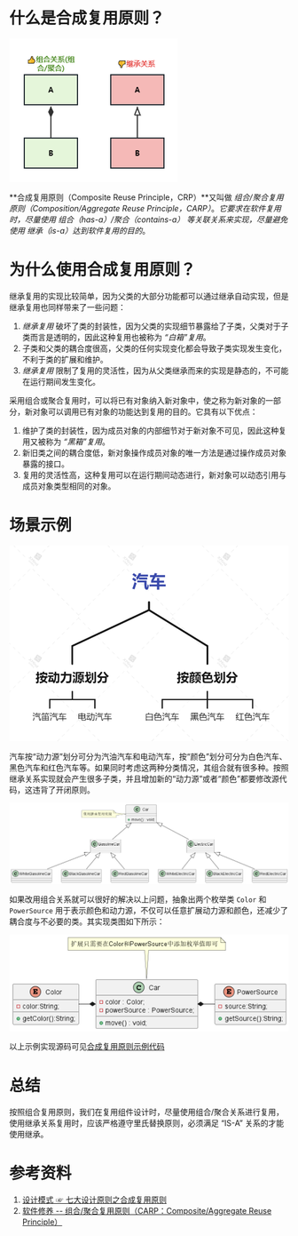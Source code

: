 # 什么是合成复用原则？

![合成复用原则](../../resources/principles/processon/合成复用原则.png)

**合成复用原则（Composite Reuse Principle，CRP）**又叫做 *组合/聚合复用原则（Composition/Aggregate Reuse Principle，CARP）*。*它要求在软件复用时，尽量使用 组合（has-a）/聚合（contains-a） 等关联关系来实现，尽量避免使用 继承（is-a）达到软件复用的目的*。

# 为什么使用合成复用原则？

继承复用的实现比较简单，因为父类的大部分功能都可以通过继承自动实现，但是继承复用也同样带来了一些问题：

1. *继承复用* 破坏了类的封装性，因为父类的实现细节暴露给了子类，父类对于子类而言是透明的，因此这种复用也被称为 *“白箱”复用*。
2. 子类和父类的耦合度很高，父类的任何实现变化都会导致子类实现发生变化，不利于类的扩展和维护。
3. *继承复用* 限制了复用的灵活性，因为从父类继承而来的实现是静态的，不可能在运行期间发生变化。

采用组合或聚合复用时，可以将已有对象纳入新对象中，使之称为新对象的一部分，新对象可以调用已有对象的功能达到复用的目的。它具有以下优点：

1. 维护了类的封装性，因为成员对象的内部细节对于新对象不可见，因此这种复用又被称为 *“黑箱”复用*。
2. 新旧类之间的耦合度低，新对象操作成员对象的唯一方法是通过操作成员对象暴露的接口。
3. 复用的灵活性高，这种复用可以在运行期间动态进行，新对象可以动态引用与成员对象类型相同的对象。

# 场景示例

![汽车](../../resources\principles\xmind\汽车.png)

汽车按“动力源”划分可分为汽油汽车和电动汽车，按“颜色”划分可分为白色汽车、黑色汽车和红色汽车等。如果同时考虑这两种分类情况，其组合就有很多种。按照继承关系实现就会产生很多子类，并且增加新的“动力源”或者“颜色”都要修改源代码，这违背了开闭原则。

![CarNCRP](../../resources/principles/uml/CarNCRP.png)

如果改用组合关系就可以很好的解决以上问题，抽象出两个枚举类 `Color` 和 `PowerSource` 用于表示颜色和动力源，不仅可以任意扩展动力源和颜色，还减少了耦合度与不必要的类。其实现类图如下所示：

![CarCRP](../../resources/principles/uml/CarCRP.png)

以上示例实现源码可见[合成复用原则示例代码](../../design-principle/design-crp/src/main/java/com/github/kokasumi)

# 总结

按照组合复用原则，我们在复用组件设计时，尽量使用组合/聚合关系进行复用，使用继承关系复用时，应该严格遵守里氏替换原则，必须满足 “IS-A” 关系的才能使用继承。

# 参考资料

1. [设计模式 ☞ 七大设计原则之合成复用原则](https://cloud.tencent.com/developer/article/1763395?from=article.detail.1922388&areaSource=106000.4&traceId=5njZFJpnD53FgmkibLBG3)
2. [软件修养 -- 组合/聚合复用原则（CARP：Composite/Aggregate Reuse Principle）](https://makeoptim.com/training/composite-reuse-principle/)

